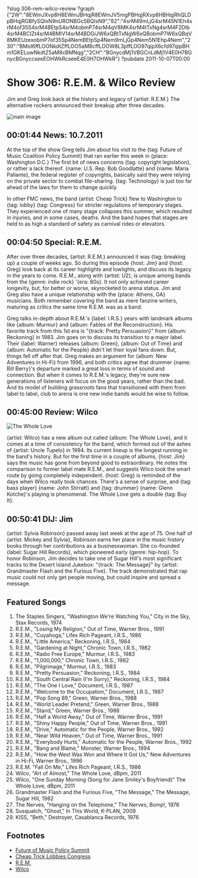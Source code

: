 ?slug 306-rem-wilco-review
?graph {"2W":"8EWmJXvp8H8EWmJBHqjR8EWmJV5mgPBHqjRXvp8HBHqjRhQLDpBHqjRGBfySQIxN9nURONBGc5BQIxN9","82":"4srM49mLjG4srM45N1Eh4srM4of35S4srM4BEtpS4srM4obmP74srM4qV8MK4srM4tTxNg4srM4F2Dlb4srM4BCIZt4srM4BMIV14srM4BDGiJW6xQBtTxNgW6xQBobmP7W6xQBqV8MKEUzexobmP7of35Sp4NemBEtpSp4Nem9mLjGp4Nem5N1Ehp4Nem","230":"BMoI6ffLOONkdtZffLOO5aM8cffLOOW8L3pffLOO97qipX6cfd97qipBHm1GKELuwNkdtZ5aM8cBMNqg","2CH":"BGnycdMj1VBGCnLdMj1V4E0H7BGnycBGnyccseeEOHWkRcseeE4E0H7OHWkR"}
?pubdate 2011-10-07T00:00

# Show 306: R.E.M. & Wilco Review
Jim and Greg look back at the history and legacy of {artist: R.E.M.} The alternative rockers announced their breakup after three decades.

![main image](http://static.soundopinions.org/images/2011/rem.jpg)

## 00:01:44 News: 10.7.2011
At the top of the show Greg tells Jim about his visit to the {tag: Future of Music Coalition Policy Summit} that ran earlier this week in {place: Washington D.C.} The first bit of news concerns {tag: copyright legislation}, or rather a lack thereof. {name: U.S. Rep. Bob Goodlatte} and {name: Maria Pallante}, the federal register of copyrights, basically said they were relying on the private sector to combat file-sharing. {tag: Technology} is just too far ahead of the laws for them to change quickly.

In other FMC news, the band {artist: Cheap Trick} flew to Washington to {tag: lobby} {tag: Congress} for stricter regulations of temporary stages. They experienced one of many stage collapses this summer, which resulted in injuries, and in some cases, deaths. And the band hopes that stages are held to as high a standard of safety as carnival rides or elevators.

## 00:04:50 Special: R.E.M.
After over three decades, {artist: R.E.M.} announced it was {tag: breaking up} a couple of weeks ago. So during this episode {host: Jim} and {host: Greg} look back at its career highlights and lowlights, and discuss its legacy in the years to come. R.E.M., along with {artist: U2}, is unique among bands from the {genre: indie rock} '{era: 80s}. It not only achieved career longevity, but, for better or worse, skyrocketed to arena status. Jim and Greg also have a unique relationship with the {place: Athens, GA} musicians. Both remember covering the band as mere fanzine writers, maturing as critics the same time R.E.M. was as a band.

Greg talks in-depth about R.E.M.'s {label: I.R.S.} years with landmark albums like {album: Murmur} and {album: Fables of the Reconstruction}. His favorite track from this 1st era is "{track: Pretty Persuasion}" from {album: Reckoning} in 1983. Jim goes on to discuss its transition to a major label. Their {label: Warner} releases {album: Green}, {album: Out of Time} and {album: Automatic for the People} didn't let their loyal fans down. But, things fell off after that. Greg makes an argument for {album: New Adventures in Hi-Fi} from 1996, and both critics agree that drummer {name: Bill Berry}'s departure marked a great loss in terms of sound and connection. But when it comes to R.E.M.'s legacy, they're sure new generations of listeners will focus on the good years, rather than the bad. And its model of building grassroots fans that transitioned with them from label to label, club to arena is one new indie bands would be wise to follow.

## 00:45:00 Review: Wilco
![The Whole Love](http://is2.mzstatic.com/image/thumb/Music7/v4/78/ad/b8/78adb809-32a6-b8f9-c00a-ebe7b492941a/dj.tqonxozs.jpg/600x600bb-85.jpg "147603/929836304")

{artist: Wilco} has a new album out called {album: The Whole Love}, and it comes at a time of consistency for the band, which formed out of the ashes of {artist: Uncle Tupelo} in 1994. Its current lineup is the longest running in the band's history. But for the first time in a couple of albums, {host: Jim} says the music has gone from beyond good to extraordinary. He notes the comparison to former label mate R.E.M., and suggests Wilco took the smart route by going completely independent. {host: Greg} is reminded of the days when Wilco really took chances. There's a sense of surprise, and {tag: bass player} {name: John Stirratt} and {tag: drummer} {name: Glenn Kotche}'s playing is phenomenal. The Whole Love gets a double {tag: Buy It}.

## 00:50:41 DIJ: Jim
{artist: Sylvia Robinson} passed away last week at the age of 75. One half of {artist: Mickey and Sylvia}, Robinson earns her place in the music history books through her contributions as a businesswoman. She co-founded {label: Sugar Hill Records}, which pioneered early {genre: hip-hop}. To honor Robinson, Jim decides to take one of Sugar Hill's most significant tracks to the Desert Island Jukebox: "{track: The Message}" by {artist: Grandmaster Flash and the Furious Five}. The track demonstrated that rap music could not only get people moving, but could inspire and spread a message.


## Featured Songs
1. The Staples Singers, "Washington We're Watching You," City in the Sky, Stax Records, 1974
2. R.E.M., "Losing My Religion," Out of Time, Warner Bros., 1991
3. R.E.M., "Cuyahoga," Lifes Rich Pageant, I.R.S., 1986
4. R.E.M., "Little America," Reckoning, I.R.S., 1984
5. R.E.M., "Gardening at Night," Chronic Town, I.R.S., 1982
6. R.E.M., "Radio Free Europe," Murmur, I.R.S., 1983
7. R.E.M., "1,000,000," Chronic Town, I.R.S., 1982
8. R.E.M., "Pilgrimage," Murmur, I.R.S., 1983
9. R.E.M., "Pretty Persuasion," Reckoning, I.R.S., 1984
10. R.E.M., "South Central Rain (I'm Sorry)," Reckoning, I.R.S., 1984
11. R.E.M., "The One I Love," Document, I.R.S., 1987
12. R.E.M., "Welcome to the Occupation," Document, I.R.S., 1987
13. R.E.M., "Pop Song 89," Green, Warner Bros., 1988
14. R.E.M., "World Leader Pretend," Green, Warner Bros., 1988
15. R.E.M., "Stand," Green, Warner Bros., 1988
16. R.E.M., "Half a World Away," Out of Time, Warner Bros., 1991
17. R.E.M., "Shiny Happy People," Out of Time, Warner Bros., 1991
18. R.E.M., "Drive," Automatic for the People, Warner Bros., 1992
19. R.E.M., "Near Wild Heaven," Out of Time, Warner Bros., 1991
20. R.E.M., "Everybody Hurts," Automatic for the People, Warner Bros., 1992
21. R.E.M., "Bang and Blame," Monster, Warner Bros., 1994
22. R.E.M., "How the West Was Won and Where It Got Us," New Adventures in Hi-Fi, Warner Bros., 1996
23. R.E.M. "Fall On Me," Lifes Rich Pageant, I.R.S., 1986
24. Wilco, "Art of Almost," The Whole Love, dBpm, 2011
25. Wilco, "One Sunday Morning (Song for Jane Smiley's Boyfriend)" The Whole Love, dBpm, 2011
26. Grandmaster Flash and the Furious Five, "The Message," The Message, Sugar Hill, 1982
27. The Nerves, "Hanging on the Telephone," The Nerves, Bomp!, 1976
28. Susquatch, "Ghost," In This World, K-PLAN, 2009
29. KISS, "Beth," Destroyer, Casablanca Records, 1976

## Footnotes
- [Future of Music Policy Summit](http://futureofmusic.org/events/future-music-policy-summit-2011)
- [Cheap Trick Lobbies Congress](http://www.chicagotribune.com/chi-cheap-trick-lobbies-congress-band-seeks-stage-regulations-20111003-column.html)
- [R.E.M.](http://remhq.com/index.php)
- [Wilco](http://wilcoworld.net/#!/)
